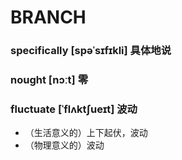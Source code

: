 BRANCH
===  
### specifically \[spəˈsɪfɪkli\] 具体地说
### nought \[nɔːt\] 零
### fluctuate \[ˈflʌktʃueɪt\] 波动
- （生活意义的）上下起伏，波动
- （物理意义的）波动

### 